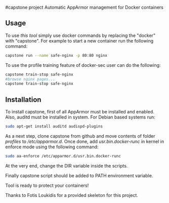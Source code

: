 #capstone project
Automatic AppArmor management for Docker containers

## Usage
To use *this tool* simply use docker commands by replacing the "docker" with "capstone". For example to start a new container run the following command:

```bash
capstone run --name safe-nginx -p 80:80 nginx
```
To use the profile training feature of docker-sec user can do the following:
```bash
capstone train-stop safe-nginx
#browse nginx pages...
capstone train-stop safe-nginx
```

## Installation
To install capstone, first of all AppArmor must be installed and enabled.
Also, auditd must be installed in system. For Debian based systems run:

```bash
sudo apt-get install auditd audispd-plugins
```

As a next step, clone capstone from github and move contents of folder *profiles* to */etc/apparmor.d*. Once done, add *usr.bin.docker-runc* in kernel in enforce mode using the following command:

```bash
sudo aa-enforce /etc/apparmor.d/usr.bin.docker-runc
```
At the very end, change the DIR variable inside the scripts. 

Finally capstone script should be added to PATH environment variable.

Tool is ready to protect your containers!

Thanks to Fotis Loukidis for a provided skeleton for this project.

